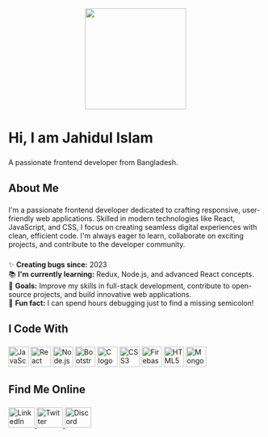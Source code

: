 <div align="center">
  <img height="200" src="https://github.com/nabinjahid/portfolio/blob/main/src/assets/profileBanner.png" />
</div>

###

<h1 align="left">Hi, I am Jahidul Islam</h1>

###

<p align="left">A passionate frontend developer from Bangladesh.</p>

###

<h2 align="left">About Me</h2>

###

<p align="left">I'm a passionate frontend developer dedicated to crafting responsive, user-friendly web applications. Skilled in modern technologies like React, JavaScript, and CSS, I focus on creating seamless digital experiences with clean, efficient code. I'm always eager to learn, collaborate on exciting projects, and contribute to the developer community.</p>

###

<p align="left">✨ <strong>Creating bugs since:</strong> 2023<br>📚 <strong>I'm currently learning:</strong> Redux, Node.js, and advanced React concepts.<br>🎯 <strong>Goals:</strong> Improve my skills in full-stack development, contribute to open-source projects, and build innovative web applications.<br>🎲 <strong>Fun fact:</strong> I can spend hours debugging just to find a missing semicolon!</p>

###

<h2 align="left">I Code With</h2>

###

<div align="left">
  <img src="https://cdn.jsdelivr.net/gh/devicons/devicon/icons/javascript/javascript-original.svg" height="40" alt="JavaScript logo" />
  <img src="https://cdn.jsdelivr.net/gh/devicons/devicon/icons/react/react-original.svg" height="40" alt="React logo" />
  <img src="https://cdn.jsdelivr.net/gh/devicons/devicon/icons/nodejs/nodejs-original.svg" height="40" alt="Node.js logo" />
  <img src="https://cdn.jsdelivr.net/gh/devicons/devicon/icons/bootstrap/bootstrap-original.svg" height="40" alt="Bootstrap logo" />
  <img src="https://cdn.jsdelivr.net/gh/devicons/devicon/icons/c/c-original.svg" height="40" alt="C logo" />
  <img src="https://cdn.jsdelivr.net/gh/devicons/devicon/icons/css3/css3-original.svg" height="40" alt="CSS3 logo" />
  <img src="https://cdn.jsdelivr.net/gh/devicons/devicon/icons/firebase/firebase-plain.svg" height="40" alt="Firebase logo" />
  <img src="https://cdn.jsdelivr.net/gh/devicons/devicon/icons/html5/html5-original.svg" height="40" alt="HTML5 logo" />
  <img src="https://cdn.jsdelivr.net/gh/devicons/devicon/icons/mongodb/mongodb-original.svg" height="40" alt="MongoDB logo" />
</div>

###

<h2 align="left">Find Me Online</h2>

###

<div align="left">
  <a href="https://www.linkedin.com/in/nabin-jahid-587207345" target="_blank">
    <img src="https://raw.githubusercontent.com/maurodesouza/profile-readme-generator/master/src/assets/icons/social/linkedin/default.svg" width="52" height="40" alt="LinkedIn logo" />
  </a>
  <a href="https://x.com/nabinjahid" target="_blank">
    <img src="https://raw.githubusercontent.com/maurodesouza/profile-readme-generator/master/src/assets/icons/social/twitter/default.svg" width="52" height="40" alt="Twitter logo" />
  </a>
  <a href="https://discord.com" target="_blank">
    <img src="https://raw.githubusercontent.com/maurodesouza/profile-readme-generator/master/src/assets/icons/social/discord/default.svg" width="52" height="40" alt="Discord logo" />
  </a>
</div>
